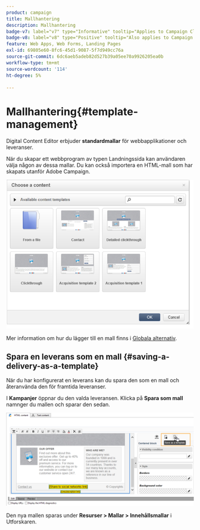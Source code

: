 ```yaml
---
product: campaign
title: Mallhantering
description: Mallhantering
badge-v7: label="v7" type="Informative" tooltip="Applies to Campaign Classic v7"
badge-v8: label="v8" type="Positive" tooltip="Also applies to Campaign v8"
feature: Web Apps, Web Forms, Landing Pages
exl-id: 69805e60-8fc6-45d1-9087-5f7d949cc76a
source-git-commit: 6dc6aeb5adeb82d527b39a05ee70a9926205ea0b
workflow-type: tm+mt
source-wordcount: '114'
ht-degree: 5%

---
```


# Mallhantering{#template-management}



Digital Content Editor erbjuder **standardmallar** för webbapplikationer och leveranser.

När du skapar ett webbprogram av typen Landningssida kan användaren välja någon av dessa mallar. Du kan också importera en HTML-mall som har skapats utanför Adobe Campaign.

![](assets/dce_popup_templatechoice.png)

Mer information om hur du lägger till en mall finns i [Globala alternativ](content-editor-interface.md#global-options).

## Spara en leverans som en mall {#saving-a-delivery-as-a-template}

När du har konfigurerat en leverans kan du spara den som en mall och återanvända den för framtida leveranser.

I **Kampanjer** öppnar du den valda leveransen. Klicka på **Spara som mall** namnger du mallen och sparar den sedan.

![](assets/dce_save_model.png)

Den nya mallen sparas under **Resurser > Mallar > Innehållsmallar** i Utforskaren.
